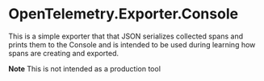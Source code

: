 # OpenTelemetry.Exporter.Console

This is a simple exporter that that JSON serializes collected spans and prints them to the Console and is intended to be used during learning how spans are creating and exported.

**Note** This is not intended as a production tool

```
```
